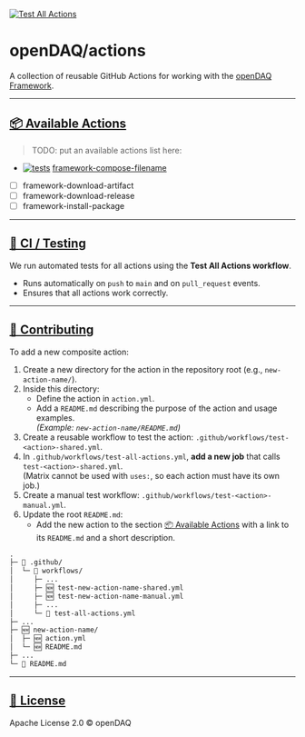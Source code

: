 [![Test All Actions](https://github.com/openDAQ/actions/actions/workflows/test-all-actions.yml/badge.svg)](https://github.com/openDAQ/actions/actions/workflows/test-all-actions.yml)
# openDAQ/actions

A collection of reusable GitHub Actions for working with the [openDAQ Framework](https://github.com/openDAQ).

---

## [📦 Available Actions](#-available-actions)

> TODO: put an available actions list here:

- [![tests](https://github.com/openDAQ/actions/workflows/test-framework-compose-filename-shared.yml/badge.svg)](https://github.com/openDAQ/actions/workflows/test-framework-compose-filename-shared.yml) [framework-compose-filename](./framework-compose-filename/README.md) 
- [ ] framework-download-artifact
- [ ] framework-download-release
- [ ] framework-install-package

---

## [🧪 CI / Testing](#-ci-testing)

We run automated tests for all actions using the **Test All Actions workflow**.

- Runs automatically on `push` to `main` and on `pull_request` events.
- Ensures that all actions work correctly.

---

## [🤝 Contributing](#-contributing)

To add a new composite action:

1. Create a new directory for the action in the repository root (e.g., `new-action-name/`).
1. Inside this directory:
    - Define the action in `action.yml`.
    - Add a `README.md` describing the purpose of the action and usage examples.  
    *(Example: `new-action-name/README.md`)*
1. Create a reusable workflow to test the action: `.github/workflows/test-<action>-shared.yml`.
1. In `.github/workflows/test-all-actions.yml`, **add a new job** that calls `test-<action>-shared.yml`.  
    (Matrix cannot be used with `uses:`, so each action must have its own job.)
1. Create a manual test workflow: `.github/workflows/test-<action>-manual.yml`.
1. Update the root `README.md`:
    - Add the new action to the section [📦 Available Actions](#-available-actions) with a link to its `README.md` and a short description.

```txt
.
├─ 🔄 .github/
│  └─ 🔄 workflows/
│     ├─ ...
│     ├─ 🆕 test-new-action-name-shared.yml
│     ├─ 🆕 test-new-action-name-manual.yml
│     ├─ ...
│     └─ 🔄 test-all-actions.yml
├─ ...
├─ 🆕 new-action-name/
│  ├─ 🆕 action.yml
│  └─ 🆕 README.md
├─ ...
└─ 🔄 README.md
```

---

## [📜 License](#-license)

Apache License 2.0 © openDAQ
